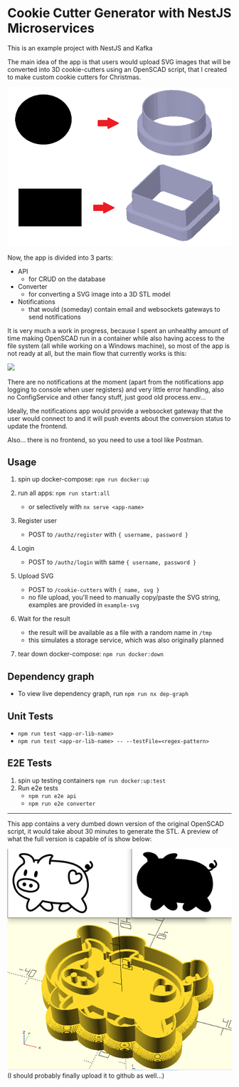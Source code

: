 # Cookie Cutter Generator with NestJS Microservices

This is an example project with NestJS and Kafka

The main idea of the app is that users would upload SVG images that will be converted into 3D cookie-cutters using an OpenSCAD script, that I created to make custom cookie cutters for Christmas.

![Before and after](/images/before-after.png)

Now, the app is divided into 3 parts:

-   API
    -   for CRUD on the database
-   Converter
    -   for converting a SVG image into a 3D STL model
-   Notifications
    -   that would (someday) contain email and websockets gateways to send notifications

It is very much a work in progress, because I spent an unhealthy amount of time making OpenSCAD run in a container while also having access to the file system (all while working on a Windows machine), so most of the app is not ready at all, but the main flow that currently works is this:

[![](https://mermaid.ink/img/pako:eNp1kkFugzAQRa8y8jpcwAukKqmqSl1UQXTFZmoPYAVsao8jVVHuXkMgNEX1yva8_-db44tQTpOQItBXJKvoYLDx2FcW0ioD-SzPn95fJRypMYHJw62U7rJUOiDjJwaSULDzBDEpViDPRwcJ7rT1e3ONsVt07wmZIFAIxtmtrBw6hxqKj5d_cswGnpTzeuuP6vQg3Dt7Js9jSZswIKsWAqNnoDNZvrF3KFtiTAhpGLxTY1Tb_OY3ocpB_w21ej6EOEYLajqu79-2v0etjTWhXXqLnejJ92h0muhlFFeCW-qpEjJtNdUYO65EZa8JjVOoZ23S5ISssQu0ExjZFd9WCck-0gLNv2Kmrj_M3LmW)](https://mermaid.live/edit#pako:eNp1kkFugzAQRa8y8jpcwAukKqmqSl1UQXTFZmoPYAVsao8jVVHuXkMgNEX1yva8_-db44tQTpOQItBXJKvoYLDx2FcW0ioD-SzPn95fJRypMYHJw62U7rJUOiDjJwaSULDzBDEpViDPRwcJ7rT1e3ONsVt07wmZIFAIxtmtrBw6hxqKj5d_cswGnpTzeuuP6vQg3Dt7Js9jSZswIKsWAqNnoDNZvrF3KFtiTAhpGLxTY1Tb_OY3ocpB_w21ej6EOEYLajqu79-2v0etjTWhXXqLnejJ92h0muhlFFeCW-qpEjJtNdUYO65EZa8JjVOoZ23S5ISssQu0ExjZFd9WCck-0gLNv2Kmrj_M3LmW)

There are no notifications at the moment (apart from the notifications app logging to console when user registers) and very little error handling, also no ConfigService and other fancy stuff, just good old process.env...

Ideally, the notifications app would provide a websocket gateway that the user would connect to and it will push events about the conversion status to update the frontend.

Also... there is no frontend, so you need to use a tool like Postman.

## Usage

1. spin up docker-compose: `npm run docker:up`

2. run all apps: `npm run start:all`

    - or selectively with `nx serve <app-name>`

3. Register user

    - POST to `/authz/register` with `{ username, password }`

4. Login

    - POST to `/authz/login` with same `{ username, password }`

5. Upload SVG

    - POST to `/cookie-cutters` with `{ name, svg }`
    - no file upload, you'll need to manually copy/paste the SVG string, examples are provided in `example-svg`

6. Wait for the result

    - the result will be available as a file with a random name in `/tmp`
    - this simulates a storage service, which was also originally planned

7. tear down docker-compose: `npm run docker:down`

## Dependency graph

-   To view live dependency graph, run `npm run nx dep-graph`

## Unit Tests

-   `npm run test <app-or-lib-name>`
-   `npm run test <app-or-lib-name> -- --testFile=<regex-pattern>`

## E2E Tests

1. spin up testing containers `npm run docker:up:test`
2. Run e2e tests
    - `npm run e2e api`
    - `npm run e2e converter`

---

This app contains a very dumbed down version of the original OpenSCAD script, it would take about 30 minutes to generate the STL. A preview of what the full version is capable of is show below:

![Before and after](/images/full-version.png)
(I should probably finally upload it to github as well...)
